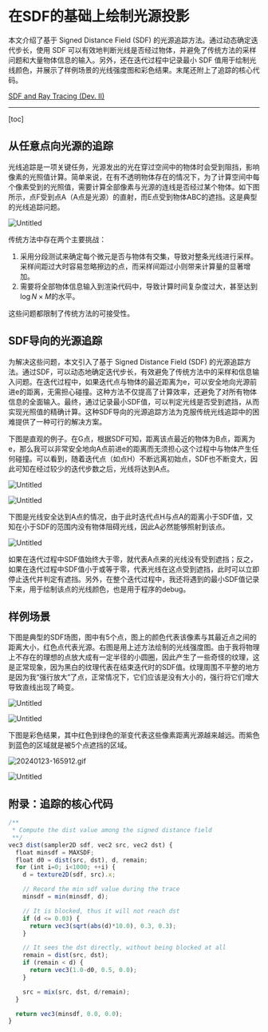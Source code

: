 # 在SDF的基础上绘制光源投影

本文介绍了基于 Signed Distance Field (SDF) 的光源追踪方法。通过动态确定迭代步长，使用 SDF 可以有效地判断光线是否经过物体，并避免了传统方法的采样问题和大量物体信息的输入。另外，还在迭代过程中记录最小 SDF 值用于绘制光线颜色，并展示了样例场景的光线强度图和彩色结果。末尾还附上了追踪的核心代码。

[SDF and Ray Tracing (Dev. II)](https://observablehq.com/@listenzcc/sdf-and-ray-tracing-dev-ii)

---
[toc]

## 从任意点向光源的追踪

光线追踪是一项关键任务，光源发出的光在穿过空间中的物体时会受到阻挡，影响像素的光照值计算。简单来说，在有不透明物体存在的情况下，为了计算空间中每个像素受到的光照值，需要计算全部像素与光源的连线是否经过某个物体。如下图所示，点F受到点A（A点是光源）的直射，而E点受到物体ABC的遮挡。这是典型的光线追踪问题。

![Untitled](%E5%9C%A8SDF%E7%9A%84%E5%9F%BA%E7%A1%80%E4%B8%8A%E7%BB%98%E5%88%B6%E5%85%89%E6%BA%90%E6%8A%95%E5%BD%B1%20f17c6b4308fa4cf69cc45b778bc6d178/Untitled.png)

传统方法中存在两个主要挑战：

1. 采用分段测试来确定每个微元是否与物体有交集，导致对整条光线进行采样。采样间距过大时容易忽略擦边的点，而采样间距过小则带来计算量的显著增加。
2. 需要将全部物体信息输入到渲染代码中，导致计算时间复杂度过大，甚至达到$\log{N\times M}$的水平。

这些问题都限制了传统方法的可接受性。

## SDF导向的光源追踪

为解决这些问题，本文引入了基于 Signed Distance Field (SDF) 的光源追踪方法。通过SDF，可以动态地确定迭代步长，有效避免了传统方法中的采样和信息输入问题。在迭代过程中，如果迭代点与物体的最近距离为e，可以安全地向光源前进e的距离，无需担心碰撞。这种方法不仅提高了计算效率，还避免了对所有物体信息的全面输入。最终，通过记录最小SDF值，可以判定光线是否受到遮挡，从而实现光照值的精确计算。这种SDF导向的光源追踪方法为克服传统光线追踪中的困难提供了一种可行的解决方案。

下图是直观的例子。在G点，根据SDF可知，距离该点最近的物体为B点，距离为e，那么我可以非常安全地向A点前进e的距离而无须担心这个过程中与物体产生任何碰撞。可以看到，随着迭代点（如点H）不断远离初始点，SDF也不断变大，因此可知在经过较少的迭代步数之后，光线将达到A点。

![Untitled](%E5%9C%A8SDF%E7%9A%84%E5%9F%BA%E7%A1%80%E4%B8%8A%E7%BB%98%E5%88%B6%E5%85%89%E6%BA%90%E6%8A%95%E5%BD%B1%20f17c6b4308fa4cf69cc45b778bc6d178/Untitled%201.png)

![Untitled](%E5%9C%A8SDF%E7%9A%84%E5%9F%BA%E7%A1%80%E4%B8%8A%E7%BB%98%E5%88%B6%E5%85%89%E6%BA%90%E6%8A%95%E5%BD%B1%20f17c6b4308fa4cf69cc45b778bc6d178/Untitled%202.png)

下图是光线安全达到A点的情况，由于此时迭代点H与点A的距离小于SDF值，又知在小于SDF的范围内没有物体阻碍光线，因此A必然能够照射到该点。

![Untitled](%E5%9C%A8SDF%E7%9A%84%E5%9F%BA%E7%A1%80%E4%B8%8A%E7%BB%98%E5%88%B6%E5%85%89%E6%BA%90%E6%8A%95%E5%BD%B1%20f17c6b4308fa4cf69cc45b778bc6d178/Untitled%203.png)

如果在迭代过程中SDF值始终大于零，就代表A点来的光线没有受到遮挡；反之，如果在迭代过程中SDF值小于或等于零，代表光线在这点受到遮挡，此时可以立即停止迭代并判定有遮挡。另外，在整个迭代过程中，我还将遇到的最小SDF值记录下来，用于绘制该点的光线颜色，也是用于程序的debug。

## 样例场景

下图是典型的SDF场图，图中有5个点，图上的颜色代表该像素与其最近点之间的距离大小，红色点代表光源。右图是用上述方法绘制的光线强度图。由于我将物理上不存在的理想的点放大成有一定半径的小圆圈，因此产生了一些奇怪的纹理，这是正常现象，因为黑白的纹理代表在结束迭代时的SDF值。纹理周围不平整的地方是因为我“强行放大”了点，正常情况下，它们应该是没有大小的，强行将它们增大导致直线出现了畸变。

![Untitled](%E5%9C%A8SDF%E7%9A%84%E5%9F%BA%E7%A1%80%E4%B8%8A%E7%BB%98%E5%88%B6%E5%85%89%E6%BA%90%E6%8A%95%E5%BD%B1%20f17c6b4308fa4cf69cc45b778bc6d178/Untitled%204.png)

![Untitled](%E5%9C%A8SDF%E7%9A%84%E5%9F%BA%E7%A1%80%E4%B8%8A%E7%BB%98%E5%88%B6%E5%85%89%E6%BA%90%E6%8A%95%E5%BD%B1%20f17c6b4308fa4cf69cc45b778bc6d178/Untitled%205.png)

下图是彩色结果，其中红色到绿色的渐变代表这些像素距离光源越来越远。而紫色到蓝色的区域就是被5个点遮挡的区域。

![20240123-165912.gif](%E5%9C%A8SDF%E7%9A%84%E5%9F%BA%E7%A1%80%E4%B8%8A%E7%BB%98%E5%88%B6%E5%85%89%E6%BA%90%E6%8A%95%E5%BD%B1%20f17c6b4308fa4cf69cc45b778bc6d178/20240123-165912.gif)

![Untitled](%E5%9C%A8SDF%E7%9A%84%E5%9F%BA%E7%A1%80%E4%B8%8A%E7%BB%98%E5%88%B6%E5%85%89%E6%BA%90%E6%8A%95%E5%BD%B1%20f17c6b4308fa4cf69cc45b778bc6d178/Untitled%206.png)

## 附录：追踪的核心代码

```jsx
/**
 * Compute the dist value among the signed distance field
 **/
vec3 dist(sampler2D sdf, vec2 src, vec2 dst) {
  float minsdf = MAXSDF;
  float d0 = dist(src, dst), d, remain;
  for (int i=0; i<1000; ++i) {
    d = texture2D(sdf, src).x;

    // Record the min sdf value during the trace
    minsdf = min(minsdf, d);

    // It is blocked, thus it will not reach dst
    if (d <= 0.03) {
      return vec3(sqrt(abs(d)*10.0), 0.3, 0.3);
    }

    // It sees the dst directly, without being blocked at all
    remain = dist(src, dst);
    if (remain < d) {
      return vec3(1.0-d0, 0.5, 0.0);
    }

    src = mix(src, dst, d/remain);
  }

  return vec3(minsdf, 0.0, 0.0);
}
```